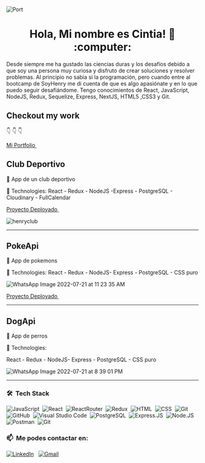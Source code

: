 ![Port](https://www.useit.es/sites/default/files/styles/panorami/public/2019-12/portada%20i%20mini_0.jpg?itok=qKXKBWw7)
<h1 align="center"> Hola, Mi nombre es Cintia! 👋 :computer: </h1>

<div>
  <p>
    Desde siempre me ha gustado las ciencias duras y los desafíos debido a que soy una persona muy curiosa y disfruto de crear soluciones y resolver problemas. Al principio no sabia si la programación, pero cuando entre al bootcamp de SoyHenry me di cuenta de que es algo apasiónate y en lo que puedo seguir desafiándome. 
 Tengo conocimientos de React, JavaScript, NodeJS, Redux, Sequelize, Express, 
 NextJS, HTML5 ,CSS3 y Git. 
  </p>
</div>

## Checkout my work
👇
👇
👇

<a href="https://portafolio-nu-three.vercel.app/"> Mi Portfolio </a> &nbsp;



## Club Deportivo

📌 App de un club deportivo

🚀 Technologies: 
React - Redux - NodeJS -Express - PostgreSQL - Cloudinary - FullCalendar 

<a href="https://club-henry.vercel.app/"> Proyecto Deployado </a> &nbsp;

![henryclub](https://user-images.githubusercontent.com/93681834/179811422-21b650fe-794f-4712-8d86-b9543a08f397.png)

____________

## PokeApi

📌 App de pokemons

🚀 Technologies: 
React - Redux - NodeJS- Express - PostgreSQL - CSS puro

![WhatsApp Image 2022-07-21 at 11 23 35 AM](https://user-images.githubusercontent.com/93681834/180238263-459b847b-42d3-48d8-86fe-85a15e596fba.jpeg)

<a href="https://pi-pokemon-livid.vercel.app/"> Proyecto Deployado </a> &nbsp;
____________

## DogApi

📌 App de perros

🚀 Technologies: 

React - Redux - NodeJS- Express - PostgreSQL - CSS puro 

![WhatsApp Image 2022-07-21 at 8 39 01 PM](https://user-images.githubusercontent.com/93681834/180332346-2481e08d-d1a4-4dc5-89fe-10ab9c5e715a.jpeg)

____________



### 🛠 &nbsp;Tech Stack

![JavaScript](https://img.shields.io/badge/-JavaScript-05122A?style=flat&logo=javascript)&nbsp;
![React](https://img.shields.io/badge/React-20232A?style=flat&logo=react&logoColor=61DAFB)&nbsp;
![ReactRouter](https://img.shields.io/badge/React_Router-CA4245?style=flat&logo=react-router&logoColor=white)&nbsp;
![Redux](https://img.shields.io/badge/Redux-593D88?style=flate&logo=redux&logoColor=white)&nbsp;
![HTML](https://img.shields.io/badge/-HTML-05122A?style=flat&logo=HTML5)&nbsp;
![CSS](https://img.shields.io/badge/-CSS-05122A?style=flat&logo=CSS3&logoColor=1572B6)&nbsp;
![Git](https://img.shields.io/badge/-Git-05122A?style=flat&logo=git)&nbsp;
![GitHub](https://img.shields.io/badge/-GitHub-05122A?style=flat&logo=github)&nbsp;
![Visual Studio Code](https://img.shields.io/badge/-Visual%20Studio%20Code-05122A?style=flat&logo=visual-studio-code&logoColor=007ACC)&nbsp;
![PostgreSQL](https://img.shields.io/badge/PostgreSQL-316192?style=flat&logo=postgresql&logoColor=white)&nbsp;
![Express.JS](https://img.shields.io/badge/Express.js-000000?style=flat&logo=express&logoColor=white)&nbsp;
![Node.JS](https://img.shields.io/badge/Node.js-339933?style=flat&logo=nodedotjs&logoColor=white)&nbsp;
![Postman](https://img.shields.io/badge/Postman-FF6C37?style=flat&logo=Postman&logoColor=white)&nbsp;
![Git](https://img.shields.io/badge/GIT-E44C30?style=flat&logo=git&logoColor=white)&nbsp;

### 📫 &nbsp;Me podes contactar en:

<a href="https://www.linkedin.com/in/cintiacariddi/"><img alt="LinkedIn" src="https://img.shields.io/badge/linkedin%20-%230077B5.svg?&style=flat&logo=linkedin&logoColor=white"/></a> &nbsp;
<a href="mailto:cintiacariddi@gmail.com"><img alt="Gmail" src="https://img.shields.io/badge/Gmail-D14836?style=flat&logo=gmail&logoColor=white" /></a> &nbsp;


